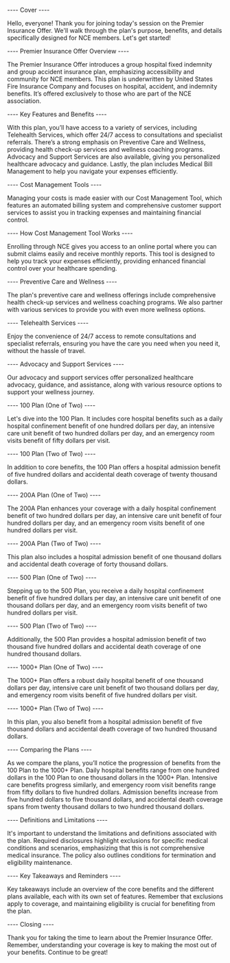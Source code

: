 ---- Cover ----

Hello, everyone! Thank you for joining today's session on the Premier Insurance Offer. We'll walk through the plan's purpose, benefits, and details specifically designed for NCE members. Let's get started!

---- Premier Insurance Offer Overview ----

The Premier Insurance Offer introduces a group hospital fixed indemnity and group accident insurance plan, emphasizing accessibility and community for NCE members. This plan is underwritten by United States Fire Insurance Company and focuses on hospital, accident, and indemnity benefits. It’s offered exclusively to those who are part of the NCE association.

---- Key Features and Benefits ----

With this plan, you’ll have access to a variety of services, including Telehealth Services, which offer 24/7 access to consultations and specialist referrals. There’s a strong emphasis on Preventive Care and Wellness, providing health check-up services and wellness coaching programs. Advocacy and Support Services are also available, giving you personalized healthcare advocacy and guidance. Lastly, the plan includes Medical Bill Management to help you navigate your expenses efficiently.

---- Cost Management Tools ----

Managing your costs is made easier with our Cost Management Tool, which features an automated billing system and comprehensive customer support services to assist you in tracking expenses and maintaining financial control.

---- How Cost Management Tool Works ----

Enrolling through NCE gives you access to an online portal where you can submit claims easily and receive monthly reports. This tool is designed to help you track your expenses efficiently, providing enhanced financial control over your healthcare spending.

---- Preventive Care and Wellness ----

The plan's preventive care and wellness offerings include comprehensive health check-up services and wellness coaching programs. We also partner with various services to provide you with even more wellness options.

---- Telehealth Services ----

Enjoy the convenience of 24/7 access to remote consultations and specialist referrals, ensuring you have the care you need when you need it, without the hassle of travel.

---- Advocacy and Support Services ----

Our advocacy and support services offer personalized healthcare advocacy, guidance, and assistance, along with various resource options to support your wellness journey.

---- 100 Plan (One of Two) ----

Let's dive into the 100 Plan. It includes core hospital benefits such as a daily hospital confinement benefit of one hundred dollars per day, an intensive care unit benefit of two hundred dollars per day, and an emergency room visits benefit of fifty dollars per visit.

---- 100 Plan (Two of Two) ----

In addition to core benefits, the 100 Plan offers a hospital admission benefit of five hundred dollars and accidental death coverage of twenty thousand dollars.

---- 200A Plan (One of Two) ----

The 200A Plan enhances your coverage with a daily hospital confinement benefit of two hundred dollars per day, an intensive care unit benefit of four hundred dollars per day, and an emergency room visits benefit of one hundred dollars per visit.

---- 200A Plan (Two of Two) ----

This plan also includes a hospital admission benefit of one thousand dollars and accidental death coverage of forty thousand dollars.

---- 500 Plan (One of Two) ----

Stepping up to the 500 Plan, you receive a daily hospital confinement benefit of five hundred dollars per day, an intensive care unit benefit of one thousand dollars per day, and an emergency room visits benefit of two hundred dollars per visit.

---- 500 Plan (Two of Two) ----

Additionally, the 500 Plan provides a hospital admission benefit of two thousand five hundred dollars and accidental death coverage of one hundred thousand dollars.

---- 1000+ Plan (One of Two) ----

The 1000+ Plan offers a robust daily hospital benefit of one thousand dollars per day, intensive care unit benefit of two thousand dollars per day, and emergency room visits benefit of five hundred dollars per visit.

---- 1000+ Plan (Two of Two) ----

In this plan, you also benefit from a hospital admission benefit of five thousand dollars and accidental death coverage of two hundred thousand dollars.

---- Comparing the Plans ----

As we compare the plans, you’ll notice the progression of benefits from the 100 Plan to the 1000+ Plan. Daily hospital benefits range from one hundred dollars in the 100 Plan to one thousand dollars in the 1000+ Plan. Intensive care benefits progress similarly, and emergency room visit benefits range from fifty dollars to five hundred dollars. Admission benefits increase from five hundred dollars to five thousand dollars, and accidental death coverage spans from twenty thousand dollars to two hundred thousand dollars.

---- Definitions and Limitations ----

It's important to understand the limitations and definitions associated with the plan. Required disclosures highlight exclusions for specific medical conditions and scenarios, emphasizing that this is not comprehensive medical insurance. The policy also outlines conditions for termination and eligibility maintenance.

---- Key Takeaways and Reminders ----

Key takeaways include an overview of the core benefits and the different plans available, each with its own set of features. Remember that exclusions apply to coverage, and maintaining eligibility is crucial for benefiting from the plan.

---- Closing ----

Thank you for taking the time to learn about the Premier Insurance Offer. Remember, understanding your coverage is key to making the most out of your benefits. Continue to be great!